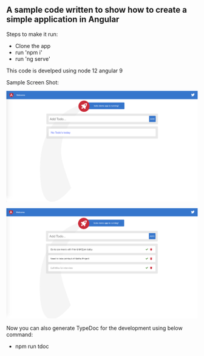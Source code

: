 ## A sample code written to show how to create a simple application in Angular

Steps to make it run:
- Clone the app
- run 'npm i'
- run 'ng serve'

This code is develped using 
node 12
angular 9

Sample Screen Shot:

![Alt text](/src/assets/screenshot.png?raw=true "ScreenShot")

![Alt text](/src/assets/screenshot1.png?raw=true "ScreenShot")

Now you can also generate TypeDoc for the development using below command:
- npm run tdoc